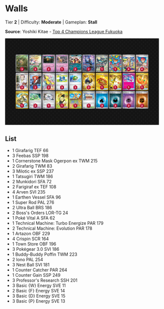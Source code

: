 # Walls

Tier **2** | Difficulty: **Moderate** | Gameplan: **Stall**

**Source**: Yoshiki Kitae - [Top 4 Champions League Fukuoka](https://limitlesstcg.com/decks/list/15927)

![decklist](../../!Images/Standard/16SVI-JTG/Walls.png)

## List
* 1 Girafarig TEF 66
* 3 Feebas SSP 198
* 1 Cornerstone Mask Ogerpon ex TWM 215
* 2 Girafarig TWM 83
* 3 Milotic ex SSP 237
* 1 Tatsugiri TWM 186
* 2 Munkidori SFA 72
* 2 Farigiraf ex TEF 108
* 4 Arven SVI 235
* 1 Earthen Vessel SFA 96
* 1 Super Rod PAL 276
* 2 Ultra Ball BRS 186
* 2 Boss's Orders LOR-TG 24
* 1 Poké Vital A SFA 62
* 1 Technical Machine: Turbo Energize PAR 179
* 2 Technical Machine: Evolution PAR 178
* 1 Artazon OBF 229
* 4 Crispin SCR 164
* 1 Town Store OBF 196
* 3 Pokégear 3.0 SVI 186
* 1 Buddy-Buddy Poffin TWM 223
* 2 Iono PAL 254
* 3 Nest Ball SVI 181
* 1 Counter Catcher PAR 264
* 1 Counter Gain SSP 249
* 3 Professor's Research SSH 201
* 3 Basic {W} Energy SVE 11
* 2 Basic {F} Energy SVE 14
* 3 Basic {D} Energy SVE 15
* 3 Basic {P} Energy SVE 13